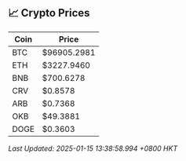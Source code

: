 ## 📈 Crypto Prices

| Coin | Price |
| ---- | ----- |
| BTC | $96905.2981 |
| ETH | $3227.9460 |
| BNB | $700.6278 |
| CRV | $0.8578 |
| ARB | $0.7368 |
| OKB | $49.3881 |
| DOGE | $0.3603 |

_Last Updated: 2025-01-15 13:38:58.994 +0800 HKT_
